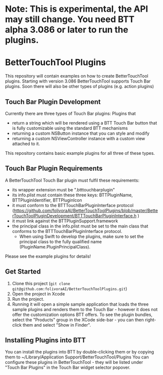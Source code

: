 # Note: This is experimental, the API may still change. You need BTT alpha 3.086 or later to run the plugins.

# BetterTouchTool Plugins

This repository will contain examples on how to create BetterTouchTool plugins. 
Starting with version 3.086 BetterTouchTool supports Touch Bar plugins. Soon there will also be other types of plugins (e.g. action plugins)


## Touch Bar Plugin Development

Currently there are three types of Touch Bar plugins:
Plugins that
* return a string which will be rendered using a BTT Touch Bar button that is fully customizable using the standard BTT mechanisms
* returning a custom NSButton instance that you can style and modify
* returning a custom NSViewController instance with a custom view attached to it.

This repository contains basic example plugins for all three of these types.

## Touch Bar Plugin Requirements

A BetterTouchTool Touch Bar plugin must fulfil these requirements:
* its wrapper extension must be ".btttouchbarplugin"
* its info.plist must contain these three keys: BTTPluginName, BTTPluginIdentifier, BTTPluginIcon
* it must conform to the BTTTouchBarPluginInterface protocol (https://github.com/folivoraAI/BetterTouchToolPlugins/blob/master/BetterTouchToolPluginDevelopment/BTTTouchBarPluginInterface.h )
* it must link against the BTTPluginSupport.framework
* the principal class in the info.plist must be set to the main class that conforms to the BTTTouchBarPluginInterface protocol. 
  * When using Swift to develop the plugins, make sure to set the principal class to the fully qualified name (PluginName.PluginPrincipalClass).
  
 Please see the example plugins for details!

## Get Started

1. Clone this project (```git clone git@github.com:folivoraAI/BetterTouchToolPlugins.git```)
2. Open the project in Xcode
3. Run the project.
4. Running it will open a simple sample application that loads the three sample plugins and renders them to the Touch Bar - however it does not offer the customization options BTT offers.
To see the plugin bundles, select the "Products" group in the XCode side-bar - you can then right-click them and select "Show in Finder".

## Installing Plugins into BTT

You can install the plugins into BTT by double-clicking them or by copying them to ~/Library/Application Support/BetterTouchTool/Plugins
You can configure these plugins in BetterTouchTool - they will be listed under "Touch Bar Plugins" in the Touch Bar widget selector popover.

